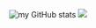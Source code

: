 ![my GitHub stats](https://github-readme-stats.vercel.app/api?username=Faked2378&show_icons=true&theme=tokyonight)
![](https://discord.com/channels/1198725027315589200/1198725028196405411/1198725282564161662) 
